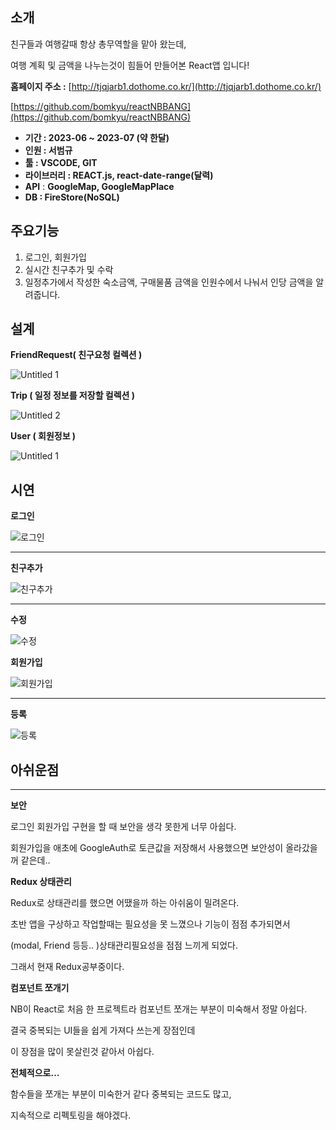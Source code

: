 
## 소개


친구들과 여행갈때 항상 총무역할을 맡아 왔는데,

여행 계획 및 금액을 나누는것이 힘들어 만들어본 React앱 입니다!

**홈페이지 주소 :** [http://tjqjarb1.dothome.co.kr/](http://tjqjarb1.dothome.co.kr/)

[https://github.com/bomkyu/reactNBBANG](https://github.com/bomkyu/reactNBBANG)

- **기간 : 2023-06 ~ 2023-07 (약 한달)**
- **인원 : 서범규**
- **툴 : VSCODE, GIT**
- **라이브러리 : REACT.js, react-date-range(달력)**
- **API** :  **GoogleMap, GoogleMapPlace**
- **DB : FireStore(NoSQL)**

## 주요기능



1. 로그인, 회원가입
2. 실시간 친구추가 및 수락
3. 일정추가에서 작성한 숙소금액, 구매물품 금액을 인원수에서 나눠서 인당 금액을 알려줍니다.

## 설계



**FriendRequest( 친구요청 컬렉션 )**

![Untitled 1](https://github.com/bomkyu/reactNBBANG/assets/128655202/f59db5ce-d729-479e-80de-19a3e0cf7b47)

**Trip ( 일정 정보를 저장할 컬렉션 )**

![Untitled 2](https://github.com/bomkyu/reactNBBANG/assets/128655202/c64f0438-75cb-47a9-9d4f-82aaf7f74015)

**User ( 회원정보 )**

![Untitled 1](https://github.com/bomkyu/reactNBBANG/assets/128655202/aed576c3-3afb-494b-8470-77ac9e32fbaa)

## 시연



**로그인**

![로그인](https://github.com/bomkyu/reactNBBANG/assets/128655202/4abbb315-81b7-45ad-a94f-f893912d01f6)

---

**친구추가**

![친구추가](https://github.com/bomkyu/reactNBBANG/assets/128655202/2635e018-89b6-4d72-a35f-f034e14d638b)

---

**수정**

![수정](https://github.com/bomkyu/reactNBBANG/assets/128655202/9db8d3f1-ecba-49b6-a264-12801b317db6)

**회원가입**

![회원가입](https://github.com/bomkyu/reactNBBANG/assets/128655202/3ab64d3c-4a7b-450e-b855-975df648ad7d)


---

**등록**

![등록](https://github.com/bomkyu/reactNBBANG/assets/128655202/32b8630b-0487-4b7d-bb36-45bbcf1aa785)

## 아쉬운점

---

**보안**

로그인 회원가입 구현을 할 때 보안을 생각 못한게 너무 아쉽다.

회원가입을 애초에 GoogleAuth로 토큰값을 저장해서 사용했으면 보안성이 올라갔을꺼 같은데..

**Redux 상태관리**

Redux로 상태관리를 했으면 어땠을까 하는 아쉬움이 밀려온다.

초반 앱을 구상하고 작업할때는 필요성을 못 느꼈으나 기능이 점점 추가되면서

(modal, Friend 등등.. )상태관리필요성을 점점 느끼게 되었다.

그래서 현재 Redux공부중이다.

**컴포넌트 쪼개기**

 NB이 React로 처음 한 프로젝트라 컴포넌트 쪼개는 부분이 미숙해서 정말 아쉽다.

결국 중복되는 UI들을 쉽게 가져다 쓰는게 장점인데

이 장점을 많이 못살린것 같아서 아쉽다.

**전체적으로…**

함수들을 쪼개는 부분이 미숙한거 같다 중복되는 코드도 많고,

지속적으로 리펙토링을 해야겠다.
